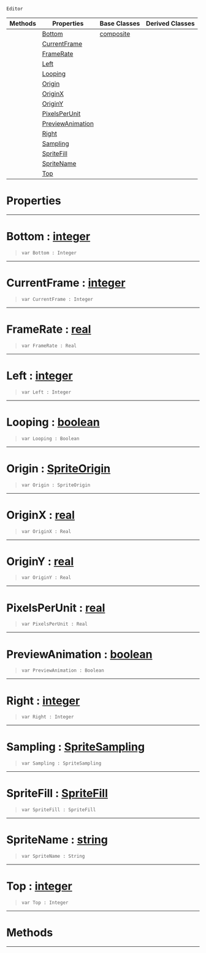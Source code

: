  `Editor`

|Methods|Properties|Base Classes|Derived Classes|
|---|---|---|---|
| |[ Bottom](https://github.com/zeroengineteam/ZeroDocs/code_reference/class_reference/spritesourceeditor.markdown#bottom-zero-engine-docum)|[composite](https://github.com/zeroengineteam/ZeroDocs/code_reference/class_reference/composite.markdown)| |
| |[ CurrentFrame](https://github.com/zeroengineteam/ZeroDocs/code_reference/class_reference/spritesourceeditor.markdown#currentframe-zero-engine)| | |
| |[ FrameRate](https://github.com/zeroengineteam/ZeroDocs/code_reference/class_reference/spritesourceeditor.markdown#framerate-zero-engine-do)| | |
| |[ Left](https://github.com/zeroengineteam/ZeroDocs/code_reference/class_reference/spritesourceeditor.markdown#left-zero-engine-documen)| | |
| |[ Looping](https://github.com/zeroengineteam/ZeroDocs/code_reference/class_reference/spritesourceeditor.markdown#looping-zero-engine-docu)| | |
| |[ Origin](https://github.com/zeroengineteam/ZeroDocs/code_reference/class_reference/spritesourceeditor.markdown#origin-zero-engine-docum)| | |
| |[ OriginX](https://github.com/zeroengineteam/ZeroDocs/code_reference/class_reference/spritesourceeditor.markdown#originx-zero-engine-docu)| | |
| |[ OriginY](https://github.com/zeroengineteam/ZeroDocs/code_reference/class_reference/spritesourceeditor.markdown#originy-zero-engine-docu)| | |
| |[ PixelsPerUnit](https://github.com/zeroengineteam/ZeroDocs/code_reference/class_reference/spritesourceeditor.markdown#pixelsperunit-zero-engin)| | |
| |[ PreviewAnimation](https://github.com/zeroengineteam/ZeroDocs/code_reference/class_reference/spritesourceeditor.markdown#previewanimation-zero-en)| | |
| |[ Right](https://github.com/zeroengineteam/ZeroDocs/code_reference/class_reference/spritesourceeditor.markdown#right-zero-engine-docume)| | |
| |[ Sampling](https://github.com/zeroengineteam/ZeroDocs/code_reference/class_reference/spritesourceeditor.markdown#sampling-zero-engine-doc)| | |
| |[ SpriteFill](https://github.com/zeroengineteam/ZeroDocs/code_reference/class_reference/spritesourceeditor.markdown#spritefill-zero-engine-d)| | |
| |[ SpriteName](https://github.com/zeroengineteam/ZeroDocs/code_reference/class_reference/spritesourceeditor.markdown#spritename-zero-engine-d)| | |
| |[ Top](https://github.com/zeroengineteam/ZeroDocs/code_reference/class_reference/spritesourceeditor.markdown#top-zero-engine-document)| | |


 #  Properties


---  
 #  Bottom : [integer](https://github.com/zeroengineteam/ZeroDocs/code_reference/zilch_base_types/integer.markdown)

> 
> ``` lang=cpp, name=Zilch
> var Bottom : Integer


---  
 #  CurrentFrame : [integer](https://github.com/zeroengineteam/ZeroDocs/code_reference/zilch_base_types/integer.markdown)

> 
> ``` lang=cpp, name=Zilch
> var CurrentFrame : Integer


---  
 #  FrameRate : [real](https://github.com/zeroengineteam/ZeroDocs/code_reference/zilch_base_types/real.markdown)

> 
> ``` lang=cpp, name=Zilch
> var FrameRate : Real


---  
 #  Left : [integer](https://github.com/zeroengineteam/ZeroDocs/code_reference/zilch_base_types/integer.markdown)

> 
> ``` lang=cpp, name=Zilch
> var Left : Integer


---  
 #  Looping : [boolean](https://github.com/zeroengineteam/ZeroDocs/code_reference/zilch_base_types/boolean.markdown)

> 
> ``` lang=cpp, name=Zilch
> var Looping : Boolean


---  
 #  Origin : [SpriteOrigin](https://github.com/zeroengineteam/ZeroDocs/code_reference/enum_reference.markdown#spriteorigin)

> 
> ``` lang=cpp, name=Zilch
> var Origin : SpriteOrigin


---  
 #  OriginX : [real](https://github.com/zeroengineteam/ZeroDocs/code_reference/zilch_base_types/real.markdown)

> 
> ``` lang=cpp, name=Zilch
> var OriginX : Real


---  
 #  OriginY : [real](https://github.com/zeroengineteam/ZeroDocs/code_reference/zilch_base_types/real.markdown)

> 
> ``` lang=cpp, name=Zilch
> var OriginY : Real


---  
 #  PixelsPerUnit : [real](https://github.com/zeroengineteam/ZeroDocs/code_reference/zilch_base_types/real.markdown)

> 
> ``` lang=cpp, name=Zilch
> var PixelsPerUnit : Real


---  
 #  PreviewAnimation : [boolean](https://github.com/zeroengineteam/ZeroDocs/code_reference/zilch_base_types/boolean.markdown)

> 
> ``` lang=cpp, name=Zilch
> var PreviewAnimation : Boolean


---  
 #  Right : [integer](https://github.com/zeroengineteam/ZeroDocs/code_reference/zilch_base_types/integer.markdown)

> 
> ``` lang=cpp, name=Zilch
> var Right : Integer


---  
 #  Sampling : [SpriteSampling](https://github.com/zeroengineteam/ZeroDocs/code_reference/enum_reference.markdown#spritesampling)

> 
> ``` lang=cpp, name=Zilch
> var Sampling : SpriteSampling


---  
 #  SpriteFill : [SpriteFill](https://github.com/zeroengineteam/ZeroDocs/code_reference/enum_reference.markdown#spritefill)

> 
> ``` lang=cpp, name=Zilch
> var SpriteFill : SpriteFill


---  
 #  SpriteName : [string](https://github.com/zeroengineteam/ZeroDocs/code_reference/zilch_base_types/string.markdown)

> 
> ``` lang=cpp, name=Zilch
> var SpriteName : String


---  
 #  Top : [integer](https://github.com/zeroengineteam/ZeroDocs/code_reference/zilch_base_types/integer.markdown)

> 
> ``` lang=cpp, name=Zilch
> var Top : Integer


---  
 #  Methods


---  
 

 